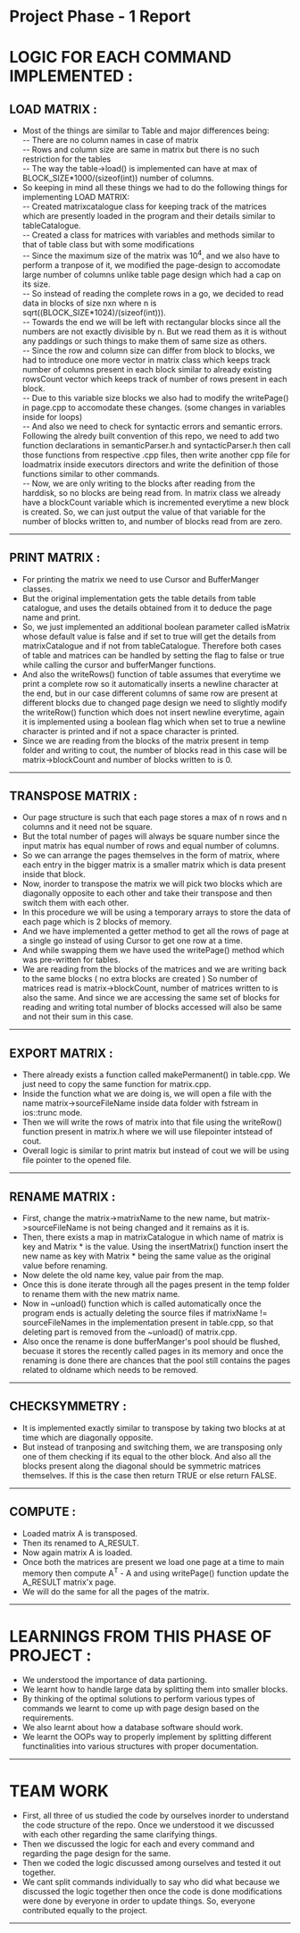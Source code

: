 # **Project Phase - 1 Report**
# **LOGIC FOR EACH COMMAND IMPLEMENTED** : 

## **LOAD MATRIX** :
- Most of the things are similar to Table and major differences being:     
-- There are no column names in case of matrix   
-- Rows and column size are same in matrix but there is no such restriction for the tables    
-- The way the table->load() is implemented can have at max of BLOCK_SIZE*1000/(sizeof(int)) number of columns.      
- So keeping in mind all these things we had to do the following things for implementing LOAD MATRIX:     
-- Created matrixcatalogue class for keeping track of the matrices which are presently loaded in the program and their details similar to tableCatalogue.    
-- Created a class for matrices with variables and methods similar to that of table class but with some modifications    
-- Since the maximum size of the matrix was 10<sup>4</sup>, and we also have to perform a tranpose of it, we modified the page-design to accomodate large number of columns unlike table page design which had a cap on its size.    
-- So instead of reading the complete rows in a go, we decided to read data in blocks of size nxn where n is sqrt((BLOCK_SIZE*1024)/(sizeof(int))).          
-- Towards the end we will be left with rectangular blocks since all the numbers are not exactly divisible by n. But we read them as it is without any paddings or such things to make them of same size as others.      
-- Since the row and column size can differ from block to blocks, we had to introduce one more vector<int> in matrix class which keeps track number of columns present in each block similar to already existing rowsCount vector which keeps track of number of rows present in each block.    
-- Due to this variable size blocks we also had to modify the writePage() in page.cpp to accomodate these changes. (some changes in variables inside for loops)     
-- And also we need to check for syntactic errors and semantic errors. Following the alredy built convention of this repo, we need to add two function declarations in semanticParser.h and syntacticParser.h then call those functions from respective .cpp files, then write another cpp file for loadmatrix inside executors directors and write the definition of those functions similar to other commands.         
-- Now, we are only writing to the blocks after reading from the harddisk, so no blocks are being read from. In matrix class we already have a blockCount variable which is incremented everytime a new block is created. So, we can  just output the value of that variable for the number of blocks written to, and number of blocks read from are zero.     
--------------------

## **PRINT MATRIX** :    
- For printing the matrix we need to use Cursor and BufferManger classes.    
- But the original implementation gets the table details from table catalogue, and uses the details obtained from it to deduce the page name and print.      
- So, we just implemented an additional boolean parameter called isMatrix whose default value is false and if set to true will get the details from matrixCatalogue and if not from tableCatalogue. Therefore both cases of table and matrices can be handled by setting the flag to false or true while calling the cursor and bufferManger functions.    
- And also the writeRows() function of table assumes that everytime we print a complete row so it automatically inserts a newline character at the end, but in our case different columns of same row are present at different blocks due to changed page design we need to slightly modify the writeRow() function which does not insert newline everytime, again it is implemented using a boolean flag which when set to true a newline character is printed and if not a space character is printed.     
- Since we are reading from the blocks of the matrix present in temp folder and writing to cout, the number of blocks read in this case will be matrix->blockCount and number of blocks written to is 0.          
---------------------

## **TRANSPOSE MATRIX** :  
- Our page structure is such that each page stores a max of n rows and n columns and it need not be square.        
- But the total number of pages will always be square number since the input matrix has equal number of rows and equal number of columns.           
- So we can arrange the pages themselves in the form of matrix, where each entry in the bigger matrix is a smaller matrix which is data present inside that block.          
- Now, inorder to transpose the matrix we will pick two blocks which are diagonally opposite to each other and take their transpose and then switch them with each other.    
- In this procedure we will be using a temporary arrays to store the data of each page which is 2 blocks of memory.     
- And we have implemented a getter method to get all the rows of page at a single go instead of using Cursor to get one row at a time.     
- And while swapping them we have used the writePage() method which was pre-written for tables.       
- We are reading from the blocks of the matrices and we are writing back to the same blocks ( no extra blocks are created ) So number of matrices read is matrix->blockCount, number of matrices written to is also the same. And since we are accessing the same set of blocks for reading and writing total number of blocks accessed will also be same and not their sum in this case.                   
--------------------

## **EXPORT MATRIX** : 
- There already exists a function called makePermanent() in table.cpp. We just need to copy the same function for matrix.cpp.    
- Inside the function what we are doing is, we will open a file with the name matrix->sourceFileName inside data folder with fstream in ios::trunc mode.    
- Then we will write the rows of matrix into that file using the writeRow() function present in matrix.h where we will use filepointer intstead of cout.
- Overall logic is similar to print matrix but instead of cout we will be using file pointer to the opened file.    
----------------------------

## **RENAME MATRIX** : 
- First, change the matrix->matrixName to the new name, but matrix->sourceFileName is not being changed and it remains as it is.
- Then, there exists a map in matrixCatalogue in which name of matrix is key and Matrix * is the value. Using the insertMatrix() function insert the new name as key with Matrix * being the same value as the original value before renaming. 
- Now delete the old name key, value pair from the map.  
- Once this is done iterate through all the pages present in the temp folder to rename them with the new matrix name.    
- Now in ~unload() function which is called automatically once the program ends is actually deleting the source files if matrixName != sourceFileNames in the implementation present in table.cpp, so that deleting part is removed from the ~unload() of matrix.cpp.      
- Also once the rename is done bufferManger's pool should be flushed, becuase it stores the recently called pages in its memory and once the renaming is done there are chances that the pool still contains the pages related to oldname which needs to be removed.    
----------------------

## **CHECKSYMMETRY** :
- It is implemented exactly similar to transpose by taking two blocks at at time which are diagonally opposite.   
- But instead of tranposing and switching them, we are transposing only one of them checking if its equal to the other block. And also all the blocks present along the diagonal should be symmetric matrices themselves. If this is the case then return TRUE or else return FALSE.   
-----------

## **COMPUTE** : 
- Loaded matrix A is transposed.
- Then its renamed to A_RESULT.
- Now again matrix A is loaded.
- Once both the matrices are present we load one page at a time to main memory then compute A<sup>T</sup> - A and using writePage() function update the A_RESULT matrix'x page.  
- We will do the same for all the pages of the matrix.    
---------------

# **LEARNINGS FROM THIS PHASE OF PROJECT** : 

- We understood the importance of data partioning.
- We learnt how to handle large data by splitting them into smaller blocks.    
- By thinking of the optimal solutions to perform various types of commands we learnt to come up with page design based on the requirements.    
- We also learnt about how a database software should work.   
- We learnt the OOPs way to properly implement by splitting different functinalities into various structures with proper documentation.     
--------------------  

# **TEAM WORK**
- First, all three of us studied the code by ourselves inorder to understand the code structure of the repo. Once we understood it we discussed with each other regarding the same clarifying things.   
- Then we discussed the logic for each and every command and regarding the page design for the same.   
- Then we coded the logic discussed among ourselves and tested it out together.  
- We cant split commands individually to say who did what because we discussed the logic together then once the code is done modifications were done by everyone in order to update things. So, everyone contributed equally to the project.   

----------------





